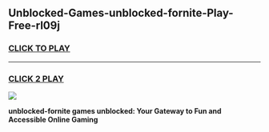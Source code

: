 
## Unblocked-Games-unblocked-fornite-Play-Free-rl09j
<h3>
<a href="https://premium76.site?title=unblocked-fornite&ref=23A">CLICK TO PLAY</a></h3>
<hr>

<h3>
<a href="https://premium76.site?title=unblocked-fornite&ref=23A">CLICK 2 PLAY</a>
  
</h3>

<a href="https://premium76.site?title=unblocked-fornite&ref=23A"><img src="https://clearcache.store/games.png"></a>


**unblocked-fornite games unblocked: Your Gateway to Fun and Accessible Online Gaming**
